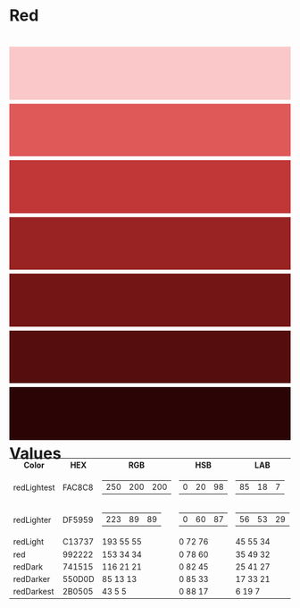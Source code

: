 Red
===
![image](redLightest.png)
![image](redLighter.png)
![image](redLight.png)
![image](red.png)
![image](redDark.png)
![image](redDarker.png)
![image](redDarkest.png)
Values
===

<table style="width: 100%; margin-top: -2em;">
    <tr>
      <th>Color</th>
      <th>HEX</th>
      <th>RGB</th>
      <th>HSB</th>
      <th>LAB</th>
      <th>CMYK</th>
    </tr>
    <tr>
      <td>redLightest</td>
      <td>FAC8C8</td>
      <td>
        <table>
          <tr>
            <td>250</td>
            <td>200</td>
            <td>200</td>
          </tr>
        </table>
      </td>
      <td>
        <table>
          <tr>
            <td>0</td>
            <td>20</td>
            <td>98</td>
          </tr>
        </table>
      </td>
      <td>
        <table>
          <tr>
            <td>85</td>
            <td>18</td>
            <td>7</td>
          </tr>
        </table>
      </td>
      <td>
        <table>
          <tr>
            <td>0</td>
            <td>26</td>
            <td>12</td>
            <td>0</td>
          </tr>
        </table>
      </td>
    </tr>
    <tr>
      <td>redLighter</td>
      <td>DF5959</td>
      <td>
        <table>
          <tr>
            <td>223</td>
            <td>89</td>
            <td>89</td>
          </tr>
        </table>
      </td>
      <td>
        <table>
          <tr>
            <td>0</td>
            <td>60</td>
            <td>87</td>
          </tr>
        </table>
      </td>
      <td>
        <table>
          <tr>
            <td>56</td>
            <td>53</td>
            <td>29</td>
          </tr>
        </table>
      </td>
      <td>
        <table>
          <tr>
            <td>8</td>
            <td>80</td>
            <td>62</td>
            <td>1</td>
          </tr>
        </table>
      </td>
    </tr>
    <tr>
      <td>redLight</td>
      <td>C13737</td>
      <td>193 55 55</td>
      <td>0 72 76</td>
      <td>45 55 34</td>
      <td>17 92 84 6</td>
    </tr>
    <tr>
      <td>red</td>
      <td>992222</td>
      <td>153 34 34</td>
      <td>0 78 60</td>
      <td>35 49 32</td>
      <td>26 97 96 23</td>
    </tr>
    <tr>
      <td>redDark</td>
      <td>741515</td>
      <td>116 21 21</td>
      <td>0 82 45</td>
      <td>25 41 27</td>
      <td>31 98 97 43</td>
    </tr>
    <tr>
      <td>redDarker</td>
      <td>550D0D</td>
      <td>85 13 13</td>
      <td>0 85 33</td>
      <td>17 33 21</td>
      <td>39 91 84 61</td>
    </tr>
    <tr>
      <td>redDarkest</td>
      <td>2B0505</td>
      <td>43 5 5</td>
      <td>0 88 17</td>
      <td>6 19 7</td>
      <td>55 77 69 80</td>
    </tr>
</table>
